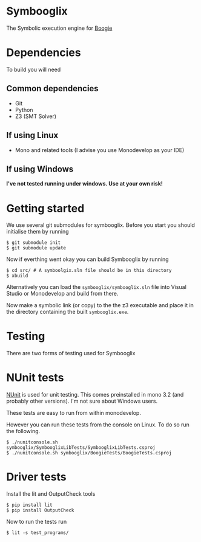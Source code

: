 <!-- vim: set textwidth=120: -->
Symbooglix
==========

The Symbolic execution engine for [Boogie](http://research.microsoft.com/en-us/projects/boogie/)

Dependencies
============

To build you will need

Common dependencies
-------------------

- Git
- Python
- Z3 (SMT Solver)

If using Linux
--------------

- Mono and related tools (I advise you use Monodevelop as your IDE)

If using Windows
----------------

**I've not tested running under windows. Use at your own risk!**

Getting started
===============

We use several git submodules for symbooglix. Before you start you should initialise them by running

```
$ git submodule init
$ git submodule update
```
Now if everthing went okay you can build Symbooglix by running

```
$ cd src/ # A symboolgix.sln file should be in this directory
$ xbuild
```

Alternatively you can load the ``symbooglix/symbooglix.sln`` file into Visual
Studio or Monodevelop and build from there.

Now make a symbolic link (or copy) to the the z3 executable and place it in the directory
containing the built ``symbooglix.exe``.

Testing
=======

There are two forms of testing used for Symbooglix

NUnit tests
===========

[NUnit](https://github.com/nunit) is used for unit testing. This comes preinstalled
in mono 3.2 (and probably other versions). I'm not sure about Windows users.

These tests are easy to run from within monodevelop.

However you can run these tests from the console on Linux. To do so run
the following.

```
$ ./nunitconsole.sh symbooglix/SymbooglixLibTests/SymbooglixLibTests.csproj
$ ./nunitconsole.sh symbooglix/BoogieTests/BoogieTests.csproj
```

Driver tests
============

Install the lit and OutputCheck tools

```
$ pip install lit
$ pip install OutputCheck
```

Now to run the tests run

```
$ lit -s test_programs/
```
